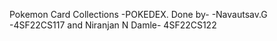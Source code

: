 Pokemon Card Collections -POKEDEX.
Done by-
      -Navautsav.G -4SF22CS117 and
       Niranjan N Damle- 4SF22CS122
